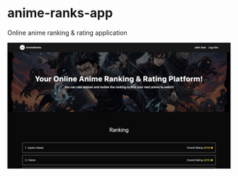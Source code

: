 # anime-ranks-app

Online anime ranking & rating application

![App Home Page](assets/app-home-page.png)
